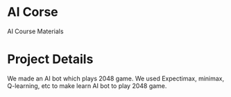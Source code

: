 # AI Corse
AI Course Materials

# Project Details
We made an AI bot which plays 2048 game. We used Expectimax, minimax, Q-learning, etc to make learn AI bot to play 2048 game. 
